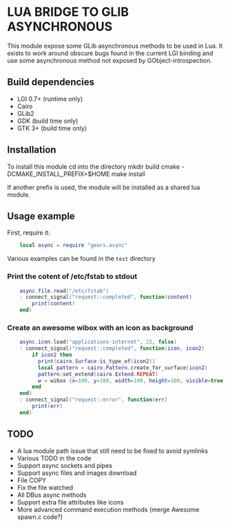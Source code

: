 LUA BRIDGE TO GLIB ASYNCHRONOUS
===============================

This module expose some GLib asynchronous methods to be used in Lua. It exists
to work around obscure bugs found in the current LGI binding and use some
asynchronous method not exposed by GObject-introspection.

## Build dependencies

 * LGI 0.7+ (runtime only)
 * Cairo
 * GLib2
 * GDK (build time only)
 * GTK 3+ (build time only)

## Installation

To install this module
cd into the directory
mkdir build
cmake -DCMAKE_INSTALL_PREFIX=$HOME
make install

If another prefix is used, the module will be installed as a shared lua module.

## Usage example

First, require it:

```lua
    local async = require "gears.async"
```

Various examples can be found in the `test` directory

### Print the cotent of /etc/fstab to stdout
```lua
    async.file.read("/etc/fstab")
    : connect_signal("request::completed", function(content)
        print(content)
    end)
```

### Create an awesome wibox with an icon as background

```lua
    async.icon.load("applications-internet", 22, false)
    : connect_signal("request::completed", function(icon, icon2)
        if icon2 then
          print(cairo.Surface:is_type_of(icon2))
          local pattern = cairo.Pattern.create_for_surface(icon2)
          pattern:set_extend(cairo.Extend.REPEAT)
          w = wibox {x=100, y=100, width=100, height=100, visible=true, bg = pattern, ontop=true}
        end
    end)
    : connect_signal("request::error", function(err)
        print(err)
    end)
```

## TODO

 * A lua module path issue that still need to be fixed to avoid symlinks
 * Various TODO in the code
 * Support async sockets and pipes
 * Support async files and images download
 * File COPY
 * Fix the file watched
 * All DBus async methods
 * Support extra file attributes like icons
 * More advanced command execution methods (merge Awesome spawn.c code?)